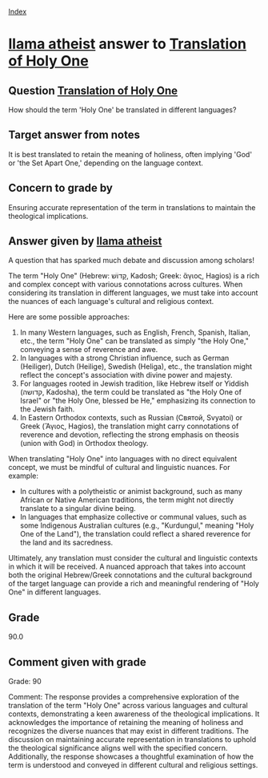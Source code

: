
[Index](../../index.md)
# [llama atheist](../../answering_models/llama_atheist.md) answer to [Translation of Holy One](../../questions/Translation_of_Holy_One.md)

## Question [Translation of Holy One](../../questions/Translation_of_Holy_One.md)
How should the term 'Holy One' be translated in different languages?

## Target answer from notes
It is best translated to retain the meaning of holiness, often implying 'God' or 'the Set Apart One,' depending on the language context.

## Concern to grade by
Ensuring accurate representation of the term in translations to maintain the theological implications.

## Answer given by [llama atheist](../../answering_models/llama_atheist.md)
A question that has sparked much debate and discussion among scholars!

The term "Holy One" (Hebrew: קָדוֹשׁ, Kadosh; Greek: ἅγιος, Hagios) is a rich and complex concept with various connotations across cultures. When considering its translation in different languages, we must take into account the nuances of each language's cultural and religious context.

Here are some possible approaches:

1. In many Western languages, such as English, French, Spanish, Italian, etc., the term "Holy One" can be translated as simply "the Holy One," conveying a sense of reverence and awe.
2. In languages with a strong Christian influence, such as German (Heiliger), Dutch (Heilige), Swedish (Heliga), etc., the translation might reflect the concept's association with divine power and majesty.
3. For languages rooted in Jewish tradition, like Hebrew itself or Yiddish (קדושה, Kadosha), the term could be translated as "the Holy One of Israel" or "the Holy One, blessed be He," emphasizing its connection to the Jewish faith.
4. In Eastern Orthodox contexts, such as Russian (Святой, Svyatoi) or Greek (Ἅγιος, Hagios), the translation might carry connotations of reverence and devotion, reflecting the strong emphasis on theosis (union with God) in Orthodox theology.

When translating "Holy One" into languages with no direct equivalent concept, we must be mindful of cultural and linguistic nuances. For example:

* In cultures with a polytheistic or animist background, such as many African or Native American traditions, the term might not directly translate to a singular divine being.
* In languages that emphasize collective or communal values, such as some Indigenous Australian cultures (e.g., "Kurdungul," meaning "Holy One of the Land"), the translation could reflect a shared reverence for the land and its sacredness.

Ultimately, any translation must consider the cultural and linguistic contexts in which it will be received. A nuanced approach that takes into account both the original Hebrew/Greek connotations and the cultural background of the target language can provide a rich and meaningful rendering of "Holy One" in different languages.

## Grade
90.0

## Comment given with grade
Grade: 90

Comment: The response provides a comprehensive exploration of the translation of the term "Holy One" across various languages and cultural contexts, demonstrating a keen awareness of the theological implications. It acknowledges the importance of retaining the meaning of holiness and recognizes the diverse nuances that may exist in different traditions. The discussion on maintaining accurate representation in translations to uphold the theological significance aligns well with the specified concern. Additionally, the response showcases a thoughtful examination of how the term is understood and conveyed in different cultural and religious settings.
